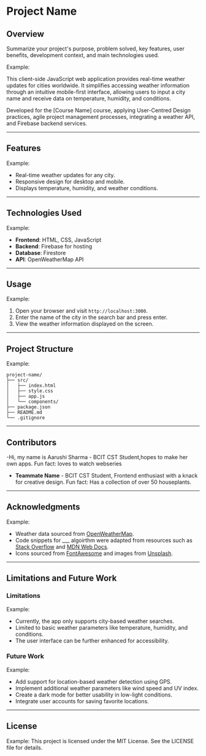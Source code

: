 
# Project Name

## Overview
Summarize your project's purpose, problem solved, key features, user benefits, development context, and main technologies used.

Example:

This client-side JavaScript web application provides real-time weather updates for cities worldwide. It simplifies accessing weather information through an intuitive mobile-first interface, allowing users to input a city name and receive data on temperature, humidity, and conditions.

Developed for the [Course Name] course, applying User-Centred Design practices, agile project management processes, integrating a weather API, and Firebase backend services.

---

## Features

Example:
- Real-time weather updates for any city.
- Responsive design for desktop and mobile.
- Displays temperature, humidity, and weather conditions.

---

## Technologies Used

Example:
- **Frontend**: HTML, CSS, JavaScript
- **Backend**: Firebase for hosting
- **Database**: Firestore
- **API**: OpenWeatherMap API

---

## Usage

Example:
1. Open your browser and visit `http://localhost:3000`.
2. Enter the name of the city in the search bar and press enter.
3. View the weather information displayed on the screen.

---

## Project Structure

Example:
```
project-name/
├── src/
│   ├── index.html
│   ├── style.css
│   ├── app.js
│   └── components/
├── package.json
├── README.md
└── .gitignore
```

---

## Contributors
-Hi, my name is Aarushi Sharma - BCIT CST Student,hopes to make her own apps. Fun fact: loves to watch webseries
- **Teammate Name** - BCIT CST Student, Frontend enthusiast with a knack for creative design. Fun fact: Has a collection of over 50 houseplants.

---

## Acknowledgments

Example:
- Weather data sourced from [OpenWeatherMap](https://openweathermap.org/).
- Code snippets for ___ algoirthm were adapted from resources such as [Stack Overflow](https://stackoverflow.com/) and [MDN Web Docs](https://developer.mozilla.org/).
- Icons sourced from [FontAwesome](https://fontawesome.com/) and images from [Unsplash](https://unsplash.com/).

---

## Limitations and Future Work
### Limitations

Example:
- Currently, the app only supports city-based weather searches.
- Limited to basic weather parameters like temperature, humidity, and conditions.
- The user interface can be further enhanced for accessibility.

### Future Work

Example: 
- Add support for location-based weather detection using GPS.
- Implement additional weather parameters like wind speed and UV index.
- Create a dark mode for better usability in low-light conditions.
- Integrate user accounts for saving favorite locations.

---

## License

Example:
This project is licensed under the MIT License. See the LICENSE file for details.
